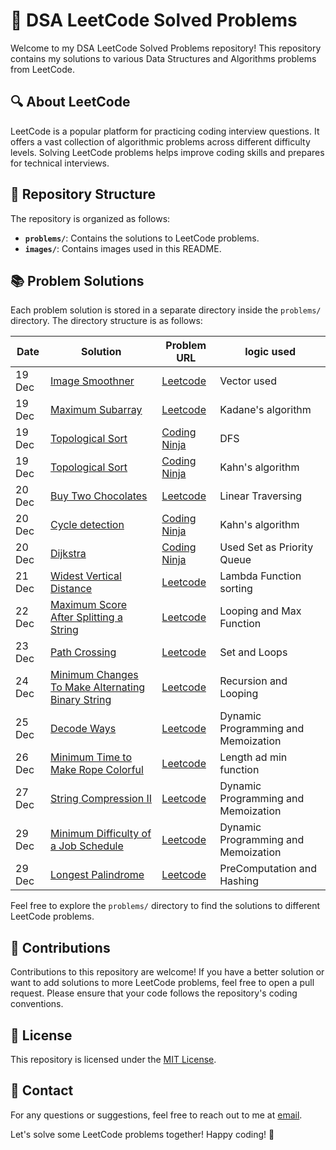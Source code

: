 # 🚀 DSA LeetCode Solved Problems

Welcome to my DSA LeetCode Solved Problems repository! This repository contains my solutions to various Data Structures and Algorithms problems from LeetCode.

## 🔍 About LeetCode

LeetCode is a popular platform for practicing coding interview questions. It offers a vast collection of algorithmic problems across different difficulty levels. Solving LeetCode problems helps improve coding skills and prepares for technical interviews.

## 📁 Repository Structure

The repository is organized as follows:

- **`problems/`**: Contains the solutions to LeetCode problems.
- **`images/`**: Contains images used in this README.

## 📚 Problem Solutions

Each problem solution is stored in a separate directory inside the `problems/` directory. The directory structure is as follows:

| Date   | Solution                                                                                                             | Problem URL                                                                                                                                                                                                                             | logic used         |
| ------ | -------------------------------------------------------------------------------------------------------------------- | --------------------------------------------------------------------------------------------------------------------------------------------------------------------------------------------------------------------------------------- | ------------------ |
| 19 Dec | [Image Smoothner](./day03/Image%20smoothner.cpp)       | [Leetcode ](https://leetcode.com/problems/image-smoother)                                                                                                                                                                               | Vector used        |
| 19 Dec | [ Maximum Subarray ](./day03/Kadane's%20algorithm.cpp) | [Leetcode ](https://leetcode.com/problems/maximum-subarray/)                                                                                                                                                                            | Kadane's algorithm |
| 19 Dec | [ Topological Sort ](./day03/Topological%20sort%20dfs.cpp)                                                         | [Coding Ninja](https://www.codingninjas.com/studio/problems/topological-sort_982938?topList=love-babbar-dsa-sheet-problems&leftPanelTab=0&utm_source=youtube&utm_medium=affiliate&utm_campaign=Lovebabbar&leftPanelTabValue=SUBMISSION) | DFS                |
| 19 Dec | [ Topological Sort ](./day03/Topological%20sort%20Kahn's%20algo.cpp)                                               | [Coding Ninja](https://www.codingninjas.com/studio/problems/topological-sort_982938?topList=love-babbar-dsa-sheet-problems&leftPanelTab=0&utm_source=youtube&utm_medium=affiliate&utm_campaign=Lovebabbar&leftPanelTabValue=SUBMISSION) | Kahn's algorithm   |
| 20 Dec | [ Buy Two Chocolates ](./day04/BuyChoco.cpp)                                                                          | [Leetcode](https://leetcode.com/problems/buy-two-chocolates/)                                                                                                                                                                           | Linear Traversing  |
| 20 Dec | [ Cycle detection ](./day04/Cycledetection.cpp)                                                                       | [Coding Ninja](https://www.codingninjas.com/studio/problems/detect-cycle-in-a-directed-graph_1062626?leftPanelTab=0&utm_source=youtube&utm_medium=affiliate&utm_campaign=Lovebabbar&leftPanelTabValue=SUBMISSION)                           | Kahn's algorithm   |
| 20 Dec | [ Dijkstra ](./day04/Dijkastra.cpp)                                                                       | [Coding Ninja](https://www.codingninjas.com/studio/problems/dijkstra-s-shortest-path_920469?leftPanelTab=0&utm_source=youtube&utm_medium=affiliate&utm_campaign=Lovebabbar&leftPanelTabValue=SUBMISSION)                           | Used Set as Priority Queue  |
| 21 Dec | [ Widest Vertical Distance ](./day05/Widestverticaldistance.cpp)                                                                          | [Leetcode](https://leetcode.com/problems/widest-vertical-area-between-two-points-containing-no-points/)      | Lambda Function sorting        
| 22 Dec | [ Maximum Score After Splitting a String ](./day06/Maximum%20Score%20After%20Splitting%20a%20String.cpp)                                                                          | [Leetcode](https://leetcode.com/problems/maximum-score-after-splitting-a-string/)      | Looping and Max Function 
| 23 Dec | [ Path Crossing ](./day07/Path%20Crossing.cpp) | [Leetcode](https://leetcode.com/problems/path-crossing/)      | Set and Loops |
| 24 Dec | [ Minimum Changes To Make Alternating Binary String ](./day08/Minimum%20Changes%20To%20Make%20Alternating%20Binary%20String.cpp)     | [Leetcode](https://leetcode.com/problems/minimum-changes-to-make-alternating-binary-string/description/) | Recursion and Looping 
| 25 Dec | [ Decode Ways ](./day09/Decode%20Ways.cpp)                                                                          | [Leetcode](https://leetcode.com/problems/decode-ways/description/)      | Dynamic Programming and Memoization  
| 26 Dec | [ Minimum Time to Make Rope Colorful ](./day010/Minimum%20Time%20to%20Make%20Rope%20Colorful.cpp)                                                                          | [Leetcode](https://leetcode.com/problems/minimum-time-to-make-rope-colorful/description/)      | Length ad min function    
| 27 Dec | [ String Compression II ](./day011/String%20Compression%20II.cpp)                                                                          | [Leetcode](https://leetcode.com/problems/string-compression-ii/description/)      | Dynamic Programming and Memoization  
| 29 Dec | [ Minimum Difficulty of a Job Schedule ](./day012/Minimum%20Difficulty%20of%20a%20Job%20Schedule.cpp)                                                                          | [Leetcode](https://leetcode.com/problems/minimum-difficulty-of-a-job-schedule/description/?envType=daily-question&envId=2023-12-29)      | Dynamic Programming and Memoization  
| 29 Dec | [ Longest Palindrome ](./day012/Longest%20Palindrome.cpp)                                                                          | [Leetcode](https://leetcode.com/problems/longest-palindrome/description/)      | PreComputation and Hashing

Feel free to explore the `problems/` directory to find the solutions to different LeetCode problems.

## 🤝 Contributions

Contributions to this repository are welcome! If you have a better solution or want to add solutions to more LeetCode problems, feel free to open a pull request. Please ensure that your code follows the repository's coding conventions.

## 📜 License

This repository is licensed under the [MIT License](LICENSE).

## 📧 Contact

For any questions or suggestions, feel free to reach out to me at [email](mailto:arorasam2109@gmail.com).

Let's solve some LeetCode problems together! Happy coding! 🎉
